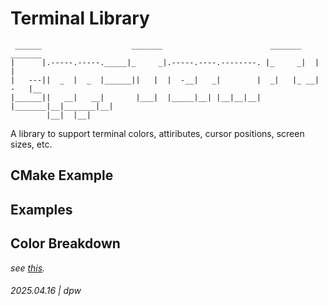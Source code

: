 # Terminal Library

```
 ______                    _______                        _______    _______    
|      |.-----.-----._____|_     _|.-----.----.--------. |_     _|  |       |   
|   ---||  _  |  _  |______||   |  |  -__|   _|        |  _|   |_ __|   -   |__ 
|______||   __|   __|       |___|  |_____|__| |__|__|__| |_______|__|_______|__|
        |__|  |__|                                                              
```

A library to support terminal colors, attiributes, cursor positions, screen sizes, etc.


## CMake Example

## Examples

## Color Breakdown

_see [this](https://gemini.google.com/share/6b4aa67b2cb4)._

###### 2025.04.16 | dpw
